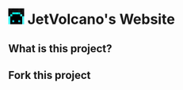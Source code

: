 # ![JetVolcano's Face](./public/jetvolcanoface.png) JetVolcano's Website

## What is this project?

## Fork this project
